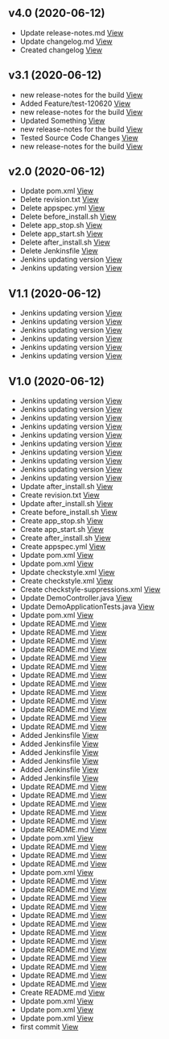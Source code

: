 ## v4.0 (2020-06-12)

*  Update release-notes.md [View](https://github.com/prateekjain-test/demo/commit/b96a05851c534817c2d924608910f20ae772b0a9)
*  Update changelog.md [View](https://github.com/prateekjain-test/demo/commit/0122e2bf3b1214d756200860482bdb442e12dcb7)
*  Created changelog [View](https://github.com/prateekjain-test/demo/commit/85ae08a930eb1753a563530fd297453a2c0ff158)


## v3.1 (2020-06-12)

*  new release-notes for the build [View](https://github.com/prateekjain-test/demo/commit/a6777913433f78925ec9988317fa1cb86c9e0b6e)
*  Added Feature/test-120620 [View](https://github.com/prateekjain-test/demo/commit/deec13985c68470d40448146a7e54deeb8041650)
*  new release-notes for the build [View](https://github.com/prateekjain-test/demo/commit/561bb23860038db3b214f0204932dae0bbe02c99)
*  Updated Something [View](https://github.com/prateekjain-test/demo/commit/4cd882b9d0ffb1db2aecb1b06f15241d515cb0d0)
*  new release-notes for the build [View](https://github.com/prateekjain-test/demo/commit/7fc2bab341b0dde48b4f6a3cb142fbcab7400a2d)
*  Tested Source Code Changes [View](https://github.com/prateekjain-test/demo/commit/c630dd964af6fe41e115e925b694d623103f6918)
*  new release-notes for the build [View](https://github.com/prateekjain-test/demo/commit/02c168bc617be5784843c0323d950e83665428d2)


## v2.0 (2020-06-12)

*  Update pom.xml [View](https://github.com/prateekjain-test/demo/commit/e9a367fc29e179ad0c8c7f38c6e59cb05dbe5173)
*  Delete revision.txt [View](https://github.com/prateekjain-test/demo/commit/9711c55c5e02d5de6d2b28d4c420c16b7ccd0188)
*  Delete appspec.yml [View](https://github.com/prateekjain-test/demo/commit/1f4c1beb692519e9794c1d50727815ec039bf113)
*  Delete before_install.sh [View](https://github.com/prateekjain-test/demo/commit/8f8a527dfa6dd8606a78cd569909dc71f1ad7276)
*  Delete app_stop.sh [View](https://github.com/prateekjain-test/demo/commit/a5c313c7bd68e73ef2f1d4d949a2c5a3e49a4aaf)
*  Delete app_start.sh [View](https://github.com/prateekjain-test/demo/commit/1a7db46c04ffff10b8907df3c752d4ac52aab322)
*  Delete after_install.sh [View](https://github.com/prateekjain-test/demo/commit/7be2581b61009148058f39063b919b5d48a055f5)
*  Delete Jenkinsfile [View](https://github.com/prateekjain-test/demo/commit/28235c0ffdfec8363f88a872333928c250f45a6f)
*  Jenkins updating version [View](https://github.com/prateekjain-test/demo/commit/7d443d7a2356bb01d8ef41469b1ac0e3bdd53cc9)
*  Jenkins updating version [View](https://github.com/prateekjain-test/demo/commit/87378ba43bf88e140365acc307449a39fe254c8b)


## V1.1 (2020-06-12)

*  Jenkins updating version [View](https://github.com/prateekjain-test/demo/commit/1b867f6e760c0c77b9bdc281853cc5621f278f21)
*  Jenkins updating version [View](https://github.com/prateekjain-test/demo/commit/5eff41e89c0e4b58752f0adab95dcaf12040e28b)
*  Jenkins updating version [View](https://github.com/prateekjain-test/demo/commit/1a92edd199d74eb84212d0d7805d86bf6212cb79)
*  Jenkins updating version [View](https://github.com/prateekjain-test/demo/commit/1104d5930ecfeaa2f604860bd62462757b612638)
*  Jenkins updating version [View](https://github.com/prateekjain-test/demo/commit/817f88ef54cc647c13b262a934dca61aed64105f)
*  Jenkins updating version [View](https://github.com/prateekjain-test/demo/commit/274fc2bab7be21735bfa7a221c2571cca15eb3c5)


## V1.0 (2020-06-12)

*  Jenkins updating version [View](https://github.com/prateekjain-test/demo/commit/bb5e542aa60ac6e345bbcea80ffc0869512fc1c0)
*  Jenkins updating version [View](https://github.com/prateekjain-test/demo/commit/d55c4d1eb154bf0d36a36cf250a5231cc7422457)
*  Jenkins updating version [View](https://github.com/prateekjain-test/demo/commit/2b0a6e5eed7915a96dbc9b5c0462a73ed7789ddf)
*  Jenkins updating version [View](https://github.com/prateekjain-test/demo/commit/cea6bf1ec014914e486aa482961bb558502b0a53)
*  Jenkins updating version [View](https://github.com/prateekjain-test/demo/commit/2e67267326a07e93e7f40c2edd4bc209b21ee15d)
*  Jenkins updating version [View](https://github.com/prateekjain-test/demo/commit/395b97dcde21f8451131c8c35b5c8d16ef8d98cc)
*  Jenkins updating version [View](https://github.com/prateekjain-test/demo/commit/931a8a01c9c4d120684e7e68906efbd601025e57)
*  Jenkins updating version [View](https://github.com/prateekjain-test/demo/commit/17cd60ee61435c3cd189a332a092bd4ddf7f4316)
*  Jenkins updating version [View](https://github.com/prateekjain-test/demo/commit/98dec6a587097a65793b8e909e8d1a2818e628f2)
*  Jenkins updating version [View](https://github.com/prateekjain-test/demo/commit/919317588c0845a185ac4db7ff4c241ba3feba84)
*  Update after_install.sh [View](https://github.com/prateekjain-test/demo/commit/32dac2077817835c17f12d131265fd23ef6bc795)
*  Create revision.txt [View](https://github.com/prateekjain-test/demo/commit/0bbd38f356cffe606d3580ad862b1ecb6a94aa82)
*  Update after_install.sh [View](https://github.com/prateekjain-test/demo/commit/b199b32adcb2c921b4b394a8302c20288870470a)
*  Create before_install.sh [View](https://github.com/prateekjain-test/demo/commit/8ddb1f98d6f54c01c325744e6415cbb75af9debd)
*  Create app_stop.sh [View](https://github.com/prateekjain-test/demo/commit/9c7847881f000e71aab718f49812b5bb275748ee)
*  Create app_start.sh [View](https://github.com/prateekjain-test/demo/commit/a24351e0cdc950d849dc879991d75cd3a0161b3a)
*  Create after_install.sh [View](https://github.com/prateekjain-test/demo/commit/50948af3ff766d1457bd3f9bfcca55736f3a586c)
*  Create appspec.yml [View](https://github.com/prateekjain-test/demo/commit/5be0db3958ee0a879746e18688cb33647aa70953)
*  Update pom.xml [View](https://github.com/prateekjain-test/demo/commit/6286bdbe3392d5a2d508c8837685c4b33d23ca76)
*  Update pom.xml [View](https://github.com/prateekjain-test/demo/commit/bb85a4da09c90966aa53edbabf03a3c8ac8f8b7d)
*  Update checkstyle.xml [View](https://github.com/prateekjain-test/demo/commit/f1229e1825bff78d84ba4fcf52c29e6a5e3aa63a)
*  Create checkstyle.xml [View](https://github.com/prateekjain-test/demo/commit/a8474d0c178c433cbac13d5b45534ad3a5ea6e13)
*  Create checkstyle-suppressions.xml [View](https://github.com/prateekjain-test/demo/commit/f5d32c205feab6ea07a2652983ac4892f78d7925)
*  Update DemoController.java [View](https://github.com/prateekjain-test/demo/commit/7792d78b6a3c91596d6ebe0fe3ca7d2ab0563b4e)
*  Update DemoApplicationTests.java [View](https://github.com/prateekjain-test/demo/commit/57afe2f597832f3d001b0dbc1daa10c2d0e5606e)
*  Update pom.xml [View](https://github.com/prateekjain-test/demo/commit/410dc533ac28cc2a6c4299fff5756a726e6d738e)
*  Update README.md [View](https://github.com/prateekjain-test/demo/commit/7843b3e39893f392fba80b04ea3e128dee4c53fe)
*  Update README.md [View](https://github.com/prateekjain-test/demo/commit/5159018dbf262a1d643b07afe0ed57e30166f290)
*  Update README.md [View](https://github.com/prateekjain-test/demo/commit/6f5c917adb2864bf58b5faec87d3d947cbba8285)
*  Update README.md [View](https://github.com/prateekjain-test/demo/commit/9ee4e9185f6897b19e229b8a1ca762e982ad9d0f)
*  Update README.md [View](https://github.com/prateekjain-test/demo/commit/2f9e0e3ed632d53ffe2d6508c21b8928bec40c62)
*  Update README.md [View](https://github.com/prateekjain-test/demo/commit/bc922d67d0b9db7f357eecd1a69b3803c11b7e6c)
*  Update README.md [View](https://github.com/prateekjain-test/demo/commit/35b9e0aa7b6e0da0bdc4b94973dcdce14caeb6d2)
*  Update README.md [View](https://github.com/prateekjain-test/demo/commit/8969536e6c3542c0fcfc0142a0ea796402cbe933)
*  Update README.md [View](https://github.com/prateekjain-test/demo/commit/7d1e452ca1dd250dd99ccb48db0be5badea9d64b)
*  Update README.md [View](https://github.com/prateekjain-test/demo/commit/0c6bd2d42c3213206fef96bcd41e7cc9a5855d68)
*  Update README.md [View](https://github.com/prateekjain-test/demo/commit/218a443f1f2d24fd4372b55e6e965d660b40ece5)
*  Update README.md [View](https://github.com/prateekjain-test/demo/commit/086d6efb10227e46733938aa1b2aba94478bb3aa)
*  Update README.md [View](https://github.com/prateekjain-test/demo/commit/caff4eeeea520495fdaa1b7143ab677373fc54cd)
*  Added Jenkinsfile [View](https://github.com/prateekjain-test/demo/commit/890a18e212f960183665ed8460cee53240497a61)
*  Added Jenkinsfile [View](https://github.com/prateekjain-test/demo/commit/10cbd00b501e357ed0faaeb3132e5f3331ccf6cc)
*  Added Jenkinsfile [View](https://github.com/prateekjain-test/demo/commit/7d85d531541714d154b8e49aeb57b7416175e2f5)
*  Added Jenkinsfile [View](https://github.com/prateekjain-test/demo/commit/daeb7fbbb4c26ac879bd23da3cc33f568ea718e7)
*  Added Jenkinsfile [View](https://github.com/prateekjain-test/demo/commit/bc720c484d134f2fe2960cb7ad6a9cb2fd712a1e)
*  Added Jenkinsfile [View](https://github.com/prateekjain-test/demo/commit/ddddc3c28ccf34d04f7739902e4d9c9b57e92561)
*  Update README.md [View](https://github.com/prateekjain-test/demo/commit/b38a7e5fa6c101f5f4d4aca39cf1a9ace9852791)
*  Update README.md [View](https://github.com/prateekjain-test/demo/commit/05aac3c7db73651462a41e3e5e1e8db31c22e86b)
*  Update README.md [View](https://github.com/prateekjain-test/demo/commit/d10e1b556f52d60a1bcd50591251de6d7f2f9465)
*  Update README.md [View](https://github.com/prateekjain-test/demo/commit/40f45d99203ea9d4a475384c1b3e4ed20cb20e3e)
*  Update README.md [View](https://github.com/prateekjain-test/demo/commit/71f11286cd08c767f957a258aa56fb7581616d1a)
*  Update README.md [View](https://github.com/prateekjain-test/demo/commit/f5d571080c6648375e90db893293e308439b4ded)
*  Update pom.xml [View](https://github.com/prateekjain-test/demo/commit/7078ffb37408a2983ebfbd94cd20f2500b9535c0)
*  Update README.md [View](https://github.com/prateekjain-test/demo/commit/d4a81caf753e317075b5176b0aed0b97ad8dd449)
*  Update README.md [View](https://github.com/prateekjain-test/demo/commit/d1c7a900b6aaf02fb84b01d26d882b40b6f6b1d2)
*  Update README.md [View](https://github.com/prateekjain-test/demo/commit/d01c76aa334b1dd108dc07fdacbe79c2d9cb387c)
*  Update pom.xml [View](https://github.com/prateekjain-test/demo/commit/071280ff2f635172028c53fc08643554cb48e5e4)
*  Update README.md [View](https://github.com/prateekjain-test/demo/commit/55c118a8be17ab1854fc0f737f30bb9e945e8a37)
*  Update README.md [View](https://github.com/prateekjain-test/demo/commit/d918a5f3d852324234d56923ad05ec6e7948ce53)
*  Update README.md [View](https://github.com/prateekjain-test/demo/commit/8bea82f082653366e97ab410755e5ec4071821e3)
*  Update README.md [View](https://github.com/prateekjain-test/demo/commit/c24a0b7c3774b9d2e87e80bf383331f36328ad6b)
*  Update README.md [View](https://github.com/prateekjain-test/demo/commit/fb4f99813ceb08e4c1deb3d9698661885975a11c)
*  Update README.md [View](https://github.com/prateekjain-test/demo/commit/2db6fcd719d3dd971c52f9ade87944770637ae56)
*  Update README.md [View](https://github.com/prateekjain-test/demo/commit/53501341232a82021d5ae8894339f314b1ced7fb)
*  Update README.md [View](https://github.com/prateekjain-test/demo/commit/7fbf5446f109cd7f7d059431dc2439ef6c872ebb)
*  Update README.md [View](https://github.com/prateekjain-test/demo/commit/891f2eaa719f75b9c23d378fc08fd31147d60703)
*  Update README.md [View](https://github.com/prateekjain-test/demo/commit/62502c76c060ba63aaaab350fddca0433a241987)
*  Update README.md [View](https://github.com/prateekjain-test/demo/commit/e0d35f2662bc11da24b461854f95ae9629ac0f23)
*  Update README.md [View](https://github.com/prateekjain-test/demo/commit/0815d2b68c82537b09c5fd2f879bdfa3e8dc2751)
*  Update README.md [View](https://github.com/prateekjain-test/demo/commit/5e30e6cc5522e52148d365d9b00e38776c601bcf)
*  Create README.md [View](https://github.com/prateekjain-test/demo/commit/de627ebdd2963c52eb533199404ccdd82e98872f)
*  Update pom.xml [View](https://github.com/prateekjain-test/demo/commit/b3704806eabe33419022c5fbe88f9841bb48e84d)
*  Update pom.xml [View](https://github.com/prateekjain-test/demo/commit/314a50bcbb011bfbe77238b9ca7196154b3593f3)
*  Update pom.xml [View](https://github.com/prateekjain-test/demo/commit/d5f62b4054b8a239712cfd08c93b3e641c1da22e)
*  first commit [View](https://github.com/prateekjain-test/demo/commit/229c685bb14883670ed9787caf4c219315d87b5d)


